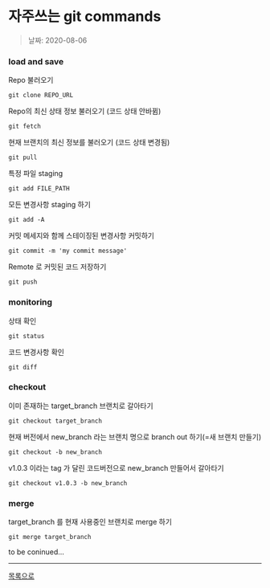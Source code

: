 # 자주쓰는 git commands

> 날짜: 2020-08-06


### load and save

Repo 불러오기

`git clone REPO_URL`

Repo의 최신 상태 정보 불러오기 (코드 상태 안바뀜)

`git fetch`

현재 브랜치의 최신 정보를 불러오기 (코드 상태 변경됨)

`git pull`

특정 파일 staging

`git add FILE_PATH`

모든 변경사항 staging 하기

`git add -A`

커밋 메세지와 함께 스테이징된 변경사항 커밋하기

`git commit -m 'my commit message'`

Remote 로 커밋된 코드 저장하기

`git push`


### monitoring

상태 확인

`git status`

코드 변경사항 확인

`git diff`


### checkout

이미 존재하는 target_branch 브랜치로 갈아타기

`git checkout target_branch`

현재 버전에서 new_branch 라는 브랜치 명으로 branch out 하기(=새 브랜치 만들기)

`git checkout -b new_branch`

v1.0.3 이라는 tag 가 달린 코드버전으로 new_branch 만들어서 갈아타기

`git checkout v1.0.3 -b new_branch`

### merge

target_branch 를 현재 사용중인 브랜치로 merge 하기

`git merge target_branch`



to be coninued...

---

[목록으로](https://github.com/Shiwoo-Park/blog/tree/master/kor)
